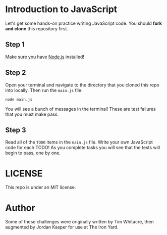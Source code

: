 # Introduction to JavaScript

Let's get some hands-on practice writing JavaScript code. You should **fork and clone** this repository first.

## Step 1

Make sure you have [Node.js](http://nodejs.org) installed!

## Step 2

Open your terminal and navigate to the directory that you cloned this repo into locally. Then run the `main.js` file:

`node main.js`

You will see a bunch of messages in the terminal! These are test failures that you must make pass.

## Step 3

Read all of the `TODO` items in the `main.js` file. Write your own JavaScript code for each TODO! As you complete tasks you will see that the tests will begin to pass, one by one.

# LICENSE

This repo is under an MIT license.

# Author

Some of these challenges were originally written by Tim Whitacre, then augmented by Jordan Kasper for use at The Iron Yard.
